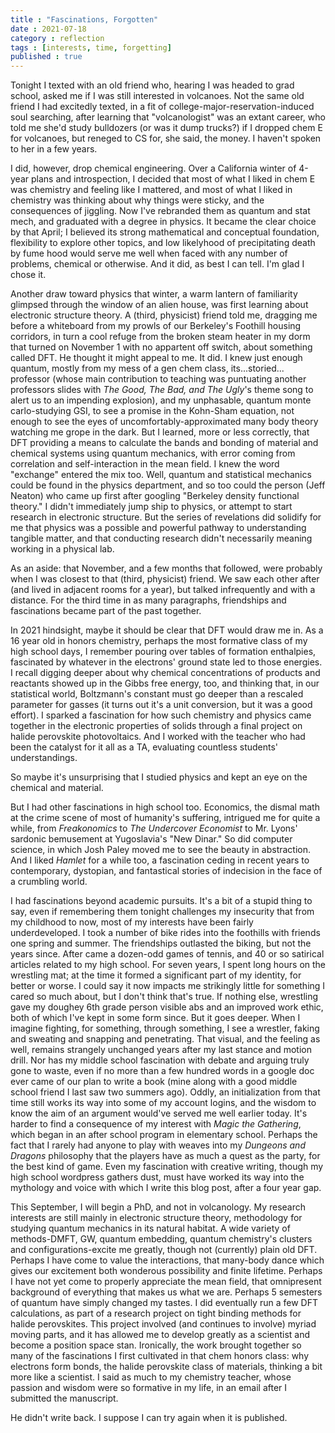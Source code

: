 ```yaml
---
title : "Fascinations, Forgotten"
date : 2021-07-18
category : reflection
tags : [interests, time, forgetting]
published : true
---
```


Tonight I texted with an old friend who, hearing I was headed to grad school, asked me if I was still interested in volcanoes. 
Not the same old friend I had excitedly texted, in a fit of college-major-reservation-induced soul searching, after learning that "volcanologist" was an extant career, who told me she'd study bulldozers (or was it dump trucks?) if I dropped chem E for volcanoes, but reneged to CS for, she said, the money. 
I haven't spoken to her in a few years. 

I did, however, drop chemical engineering. 
Over a California winter of 4-year plans and introspection, I decided that most of what I liked in chem E was chemistry and feeling like I mattered, and most of what I liked in chemistry was thinking about why things were sticky, and the consequences of jiggling. 
Now I've rebranded them as quantum and stat mech, and graduated with a degree in physics. 
It became the clear choice by that April; I believed its strong mathematical and conceptual foundation, flexibility to explore other topics, and low likelyhood of precipitating death by fume hood would serve me well when faced with any number of problems, chemical or otherwise. 
And it did, as best I can tell. 
I'm glad I chose it. 

Another draw toward physics that winter, a warm lantern of familiarity glimpsed through the window of an alien house, was first learning about electronic structure theory.
A (third, physicist) friend told me, dragging me before a whiteboard from my prowls of our Berkeley's Foothill housing corridors, in turn a cool refuge from the broken steam heater in my dorm that turned on November 1 with no appartent off switch, about something called DFT. 
He thought it might appeal to me. 
It did. 
I knew just enough quantum, mostly from my mess of a gen chem class, its...storied... professor (whose main contribution to teaching was puntuating another professors slides with *The Good, The Bad, and The Ugly*'s theme song to alert us to an impending explosion), and my unphasable, quantum monte carlo-studying GSI, to see a promise in the Kohn-Sham equation, not enough to see the eyes of uncomfortably-approximated many body theory watching me grope in the dark. 
But I learned, more or less correctly, that DFT providing a means to calculate the bands and bonding of material and chemical systems using quantum mechanics, with error coming from correlation and self-interaction in the mean field. 
I knew the word "exchange" entered the mix too. 
Well, quantum and statistical mechanics could be found in the physics department, and so too could the person (Jeff Neaton) who came up first after googling "Berkeley density functional theory."
I didn't immediately jump ship to physics, or attempt to start research in electronic structure. 
But the series of revelations did solidify for me that physics was a possible and powerful pathway to understanding tangible matter, and that conducting research didn't necessarily meaning working in a physical lab. 

As an aside: that November, and a few months that followed, were probably when I was closest to that (third, physicist) friend. We saw each other after (and lived in adjacent rooms for a year), but talked infrequently and with a distance. For the third time in as many paragraphs, friendships and fascinations became part of the past together. 

In 2021 hindsight, maybe it should be clear that DFT would draw me in. 
As a 16 year old in honors chemistry, perhaps the most formative class of my high school days, I remember pouring over tables of formation enthalpies, fascinated by whatever in the electrons' ground state led to those energies. 
I recall digging deeper about why chemical concentrations of products and reactants showed up in the Gibbs free energy, too, and thinking that, in our statistical world, Boltzmann's constant must go deeper than a rescaled parameter for gasses (it turns out it's a unit conversion, but it was a good effort). 
I sparked a fascination for how such chemistry and physics came together in the electronic properties of solids through a final project on halide perovskite photovoltaics. 
And I worked with the teacher who had been the catalyst for it all as a TA, evaluating countless students' understandings. 

So maybe it's unsurprising that I studied physics and kept an eye on the chemical and material. 

But I had other fascinations in high school too. 
Economics, the dismal math at the crime scene of most of humanity's suffering, intrigued me for quite a while, from *Freakonomics* to *The Undercover Economist* to Mr. Lyons' sardonic bemusement at Yugoslavia's "New Dinar." 
So did computer science, in which Josh Paley moved me to see the beauty in abstraction. 
And I liked *Hamlet* for a while too, a fascination ceding in recent years to contemporary, dystopian, and fantastical stories of indecision in the face of a crumbling world. 

I had fascinations beyond academic pursuits. 
It's a bit of a stupid thing to say, even if remembering them tonight challenges my insecurity that from my childhood to now, most of my interests have been fairly underdeveloped. 
I took a number of bike rides into the foothills with friends one spring and summer. 
The friendships outlasted the biking, but not the years since. 
After came a dozen-odd games of tennis, and 40 or so satirical articles related to my high school. 
For seven years, I spent long hours on the wrestling mat; at the time it formed a significant part of my identity, for better or worse. 
I could say it now impacts me strikingly little for something I cared so much about, but I don't think that's true. 
If nothing else, wrestling gave my doughey 6th grade person visible abs and an improved work ethic, both of which I've kept in some form since. 
But it goes deeper. 
When I imagine fighting, for something, through something, I see a wrestler, faking and sweating and snapping and penetrating. 
That visual, and the feeling as well, remains strangely unchanged years after my last stance and motion drill. 
Nor has my middle school fascination with debate and arguing truly gone to waste, even if no more than a few hundred words in a google doc ever came of our plan to write a book (mine along with a good middle school friend I last saw two summers ago). 
Oddly, an initialization from that time still works its way into some of my account logins, and the wisdom to know the aim of an argument would've served me well earlier today.
It's harder to find a consequence of my interest with *Magic the Gathering*, which began in an after school program in elementary school. 
Perhaps the fact that I rarely had anyone to play with weaves into my *Dungeons and Dragons* philosophy that the players have as much a quest as the party, for the best kind of game. 
Even my fascination with creative writing, though my high school wordpress gathers dust, must have worked its way into the mythology and voice with which I write this blog post, after a four year gap. 

This September, I will begin a PhD, and not in volcanology.
My research interests are still mainly in electronic structure theory, methodology for studying quantum mechanics in its natural habitat. 
A wide variety of methods-DMFT, GW, quantum embedding, quantum chemistry's clusters and configurations-excite me greatly, though not (currently) plain old DFT. 
Perhaps I have come to value the interactions, that many-body dance which gives our excitement both wonderous possibility and finite lifetime. 
Perhaps I have not yet come to properly appreciate the mean field, that omnipresent background of everything that makes us what we are. 
Perhaps 5 semesters of quantum have simply changed my tastes. 
I did eventually run a few DFT calculations, as part of a research project on tight binding methods for halide perovskites. 
This project involved (and continues to involve) myriad moving parts, and it has allowed me to develop greatly as a scientist and become a position space stan.
Ironically, the work brought together so many of the fascinations I first cultivated in that chem honors class: why electrons form bonds, the halide perovskite class of materials, thinking a bit more like a scientist. 
I said as much to my chemistry teacher, whose passion and wisdom were so formative in my life, in an email after I submitted the manuscript. 

He didn't write back. 
I suppose I can try again when it is published. 




